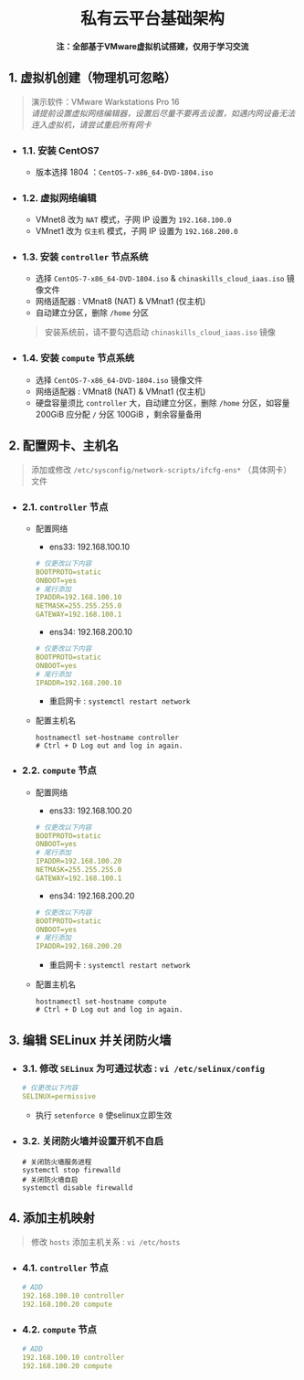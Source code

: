 <div align="center">

# 私有云平台基础架构
#### **注：全部基于VMware虚拟机试搭建，仅用于学习交流**
</div>

## 1. 虚拟机创建（物理机可忽略）
> 演示软件：VMware Warkstations Pro 16 <br>
> *请提前设置虚拟网络编辑器，设置后尽量不要再去设置，如遇内网设备无法连入虚拟机，请尝试重启所有网卡*

- ### 1.1. 安装 CentOS7
    - 版本选择 1804 ：`CentOS-7-x86_64-DVD-1804.iso`

- ### 1.2. 虚拟网络编辑
    - VMnet8 改为 `NAT` 模式，子网 IP 设置为 `192.168.100.0`
    - VMnet1 改为 `仅主机` 模式，子网 IP 设置为 `192.168.200.0`

- ### 1.3. 安装 `controller` 节点系统
    - 选择 `CentOS-7-x86_64-DVD-1804.iso` & `chinaskills_cloud_iaas.iso` 镜像文件
    - 网络适配器 : VMnat8 (NAT) & VMnat1 (仅主机)
    - 自动建立分区，删除 `/home` 分区
    > 安装系统前，请不要勾选启动 `chinaskills_cloud_iaas.iso` 镜像

- ### 1.4. 安装 `compute` 节点系统
    - 选择 `CentOS-7-x86_64-DVD-1804.iso` 镜像文件
    - 网络适配器 : VMnat8 (NAT) & VMnat1 (仅主机)
    - 硬盘容量须比 `controller` 大，自动建立分区，删除 `/home` 分区，如容量 200GiB 应分配 `/` 分区 100GiB ，剩余容量备用

## 2. 配置网卡、主机名
> 添加或修改 `/etc/sysconfig/network-scripts/ifcfg-ens*` （具体网卡）文件
- ### 2.1. `controller` 节点
    - 配置网络
        * ens33: 192.168.100.10
        ```yaml
        # 仅更改以下内容
        BOOTPROTO=static
        ONBOOT=yes
        # 尾行添加
        IPADDR=192.168.100.10
        NETMASK=255.255.255.0
        GATEWAY=192.168.100.1
        ```

        * ens34: 192.168.200.10
        ```yaml
        # 仅更改以下内容
        BOOTPROTO=static
        ONBOOT=yes
        # 尾行添加
        IPADDR=192.168.200.10
        ```
        * 重启网卡 : `systemctl restart network`

    - 配置主机名
        ```shell
        hostnamectl set-hostname controller
        # Ctrl + D Log out and log in again.
        ```

- ### 2.2. `compute` 节点
    - 配置网络
        * ens33: 192.168.100.20
        ```yaml
        # 仅更改以下内容
        BOOTPROTO=static
        ONBOOT=yes
        # 尾行添加
        IPADDR=192.168.100.20
        NETMASK=255.255.255.0
        GATEWAY=192.168.100.1
        ```

        * ens34: 192.168.200.20
        ```yaml
        # 仅更改以下内容
        BOOTPROTO=static
        ONBOOT=yes
        # 尾行添加
        IPADDR=192.168.200.20
        ```
        * 重启网卡 : `systemctl restart network`

    - 配置主机名
        ```shell
        hostnamectl set-hostname compute
        # Ctrl + D Log out and log in again.
        ```

## 3. 编辑 SELinux 并关闭防火墙
- ### 3.1. 修改 `SELinux` 为可通过状态 : `vi /etc/selinux/config`
    ```yaml
    # 仅更改以下内容
    SELINUX=permissive
    ```
    * 执行 `setenforce 0` 使selinux立即生效

- ### 3.2. 关闭防火墙并设置开机不自启
    ```shell
    # 关闭防火墙服务进程
    systemctl stop firewalld
    # 关闭防火墙自启
    systemctl disable firewalld
    ```

## 4. 添加主机映射
> 修改 `hosts` 添加主机关系 : `vi /etc/hosts` 
- ### 4.1. `controller` 节点
    ```yaml
    # ADD
    192.168.100.10 controller
    192.168.100.20 compute
    ```
- ### 4.2. `compute` 节点
    ```yaml
    # ADD
    192.168.100.10 controller
    192.168.100.20 compute
    ```